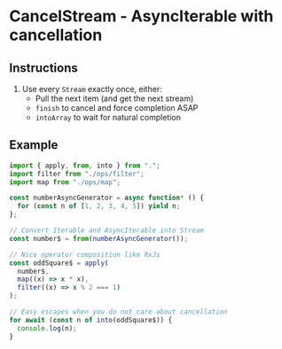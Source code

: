 # CancelStream - AsyncIterable with cancellation

## Instructions

1. Use every `Stream` exactly once, either:
   - Pull the next item (and get the next stream)
   - `finish` to cancel and force completion ASAP
   - `intoArray` to wait for natural completion

## Example

```javascript
import { apply, from, into } from ".";
import filter from "./ops/filter";
import map from "./ops/map";

const numberAsyncGenerator = async function* () {
  for (const n of [1, 2, 3, 4, 5]) yield n;
};

// Convert Iterable and AsyncIterable into Stream
const number$ = from(numberAsyncGenerator());

// Nice operator composition like RxJs
const oddSquare$ = apply(
  number$,
  map((x) => x * x),
  filter((x) => x % 2 === 1)
);

// Easy escapes when you do not care about cancellation
for await (const n of into(oddSquare$)) {
  console.log(n);
}
```
